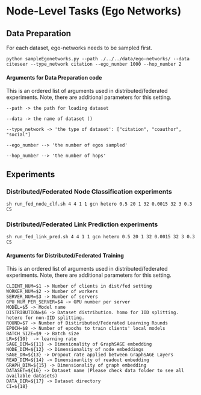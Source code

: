 # Node-Level Tasks (Ego Networks)


## Data Preparation

For each dataset, ego-networks needs to be sampled first.  
```
python sampleEgonetworks.py --path ./../../data/ego-networks/ --data citeseer --type_network citation --ego_number 1000 --hop_number 2
```
#### Arguments for Data Preparation code
This is an ordered list of arguments used in distributed/federated experiments. Note, there are additional parameters for this setting.
```
--path -> the path for loading dataset

--data -> the name of dataset ()

--type_network -> 'the type of dataset': ["citation", "coauthor", "social"]

--ego_number --> 'the number of egos sampled'

--hop_number --> 'the number of hops'
```


## Experiments 

### Distributed/Federated Node Classification experiments
```
sh run_fed_node_clf.sh 4 4 1 1 gcn hetero 0.5 20 1 32 0.0015 32 3 0.3 CS
```

### Distributed/Federated Link Prediction experiments
```
sh run_fed_link_pred.sh 4 4 1 1 gcn hetero 0.5 20 1 32 0.0015 32 3 0.3 CS

```

#### Arguments for Distributed/Federated Training
This is an ordered list of arguments used in distributed/federated experiments. Note, there are additional parameters for this setting.
```
CLIENT_NUM=$1 -> Number of clients in dist/fed setting
WORKER_NUM=$2 -> Number of workers
SERVER_NUM=$3 -> Number of servers
GPU_NUM_PER_SERVER=$4 -> GPU number per server
MODEL=$5 -> Model name
DISTRIBUTION=$6 -> Dataset distribution. homo for IID splitting. hetero for non-IID splitting.
ROUND=$7 -> Number of Distiributed/Federated Learning Rounds
EPOCH=$8 -> Number of epochs to train clients' local models
BATCH_SIZE=$9 -> Batch size 
LR=${10}  -> learning rate
SAGE_DIM=${11} -> Dimenionality of GraphSAGE embedding
NODE_DIM=${12} -> Dimensionality of node embeddings
SAGE_DR=${13} -> Dropout rate applied between GraphSAGE Layers
READ_DIM=${14} -> Dimensioanlity of readout embedding
GRAPH_DIM=${15} -> Dimensionality of graph embedding
DATASET=${16} -> Dataset name (Please check data folder to see all available datasets)
DATA_DIR=${17} -> Dataset directory
CI=${18}
```
